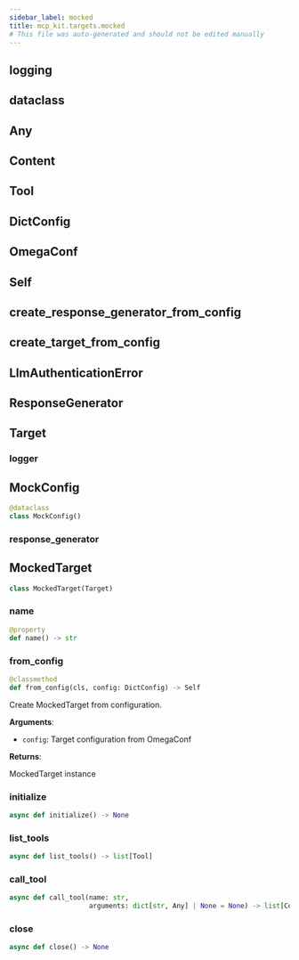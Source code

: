 ```yaml
---
sidebar_label: mocked
title: mcp_kit.targets.mocked
# This file was auto-generated and should not be edited manually
---
```


## logging

## dataclass

## Any

## Content

## Tool

## DictConfig

## OmegaConf

## Self

## create\_response\_generator\_from\_config

## create\_target\_from\_config

## LlmAuthenticationError

## ResponseGenerator

## Target

### logger

## MockConfig

```python
@dataclass
class MockConfig()
```

### response\_generator

## MockedTarget

```python
class MockedTarget(Target)
```

### name

```python
@property
def name() -> str
```

### from\_config

```python
@classmethod
def from_config(cls, config: DictConfig) -> Self
```

Create MockedTarget from configuration.

**Arguments**:

- `config`: Target configuration from OmegaConf

**Returns**:

MockedTarget instance

### initialize

```python
async def initialize() -> None
```

### list\_tools

```python
async def list_tools() -> list[Tool]
```

### call\_tool

```python
async def call_tool(name: str,
                    arguments: dict[str, Any] | None = None) -> list[Content]
```

### close

```python
async def close() -> None
```

